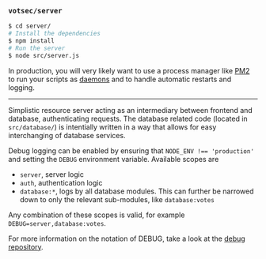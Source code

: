 ### `votsec/server`

```bash
$ cd server/
# Install the dependencies
$ npm install
# Run the server
$ node src/server.js
```

In production, you will very likely want to use a process manager like [PM2](http://pm2.keymetrics.io/) to run your scripts as [daemons](https://en.wikipedia.org/wiki/Daemon_(computing)) and to handle automatic restarts and logging.

---

Simplistic resource server acting as an intermediary between frontend and database, authenticating requests. The database related code (located in `src/database/`) is intentially written in a way that allows for easy interchanging of database services.

Debug logging can be enabled by ensuring that `NODE_ENV !== 'production'` and setting the `DEBUG` environment variable. Available scopes are

- `server`, server logic
- `auth`, authentication logic
- `database:*`, logs by all database modules. This can further be narrowed down to only the relevant sub-modules, like `database:votes`

Any combination of these scopes is valid, for example `DEBUG=server,database:votes`.

For more information on the notation of DEBUG, take a look at the [debug repository](https://github.com/visionmedia/debug#readme).
